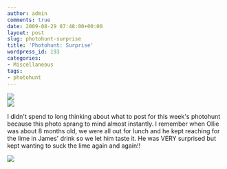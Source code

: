 ```yaml
---
author: admin
comments: true
date: 2009-08-29 07:48:00+00:00
layout: post
slug: photohunt-surprise
title: 'Photohunt: Surprise'
wordpress_id: 193
categories:
- Miscellaneous
tags:
- photohunt
---
```


  


[![](http://2.bp.blogspot.com/_C-ub7-hXVgE/SpjdkhtNHDI/AAAAAAAAH5I/rResIuDLb9s/s400/photohunter7iq.png)](http://2.bp.blogspot.com/_C-ub7-hXVgE/SpjdkhtNHDI/AAAAAAAAH5I/rResIuDLb9s/s1600/photohunter7iq.png)  
[![](http://3.bp.blogspot.com/_C-ub7-hXVgE/SpjdkSh3FDI/AAAAAAAAH5A/V1gNaDetH-c/s400/3303400974_f5dcff251a_b.jpg)](http://3.bp.blogspot.com/_C-ub7-hXVgE/SpjdkSh3FDI/AAAAAAAAH5A/V1gNaDetH-c/s1600/3303400974_f5dcff251a_b.jpg)  


I didn't spend to long thinking about what to post for this week's photohunt because this photo sprang to mind almost instantly.  I remember when Ollie was about 8 months old, we were all out for lunch and he kept reaching for the lime in James' drink so we let him taste it.  He was VERY surprised but kept wanting to suck the lime again and again!!

![](https://blogger.googleusercontent.com/tracker/251139911615938991-3771007275730151348?l=www.outmumbered.com)
